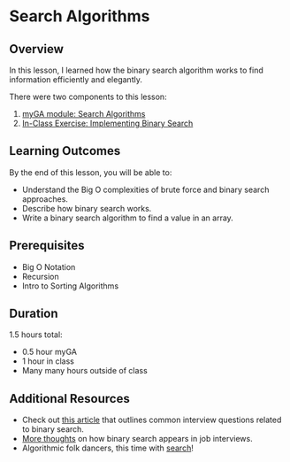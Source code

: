 # Search Algorithms

## Overview
In this lesson, I learned how the binary search algorithm works to find information efficiently and elegantly.

There were two components to this lesson:
1. [myGA module: Search Algorithms](https://my.generalassemb.ly/activities/633)
2. [In-Class Exercise: Implementing Binary Search](exercises/searches.js)


## Learning Outcomes
By the end of this lesson, you will be able to:
- Understand the Big O complexities of brute force and binary search approaches.
- Describe how binary search works.
- Write a binary search algorithm to find a value in an array.

## Prerequisites
* Big O Notation
* Recursion
* Intro to Sorting Algorithms

## Duration
1.5 hours total:
* 0.5 hour myGA
* 1 hour in class
* Many many hours outside of class

## Additional Resources
- Check out [this article](https://medium.com/@codingfreak/binary-search-practice-problems-4c856cd9f26c) that outlines common interview questions related to binary search.
- [More thoughts](http://blog.gainlo.co/index.php/2017/01/12/rotated-array-binary-search/) on how binary search appears in job interviews.
- Algorithmic folk dancers, this time with [search](https://www.youtube.com/watch?v=iP897Z5Nerk)!
